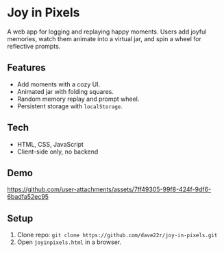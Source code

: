 # Joy in Pixels
A web app for logging and replaying happy moments. Users add joyful memories, watch them animate into a virtual jar, and spin a wheel for reflective prompts.

## Features
- Add moments with a cozy UI.
- Animated jar with folding squares.
- Random memory replay and prompt wheel.
- Persistent storage with `localStorage`.

## Tech
- HTML, CSS, JavaScript
- Client-side only, no backend

## Demo


https://github.com/user-attachments/assets/7ff49305-99f8-424f-9df6-6badfa52ec95



## Setup
1. Clone repo: `git clone https://github.com/dave22r/joy-in-pixels.git`
2. Open `joyinpixels.html` in a browser.




